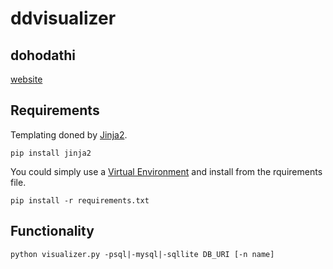 ddvisualizer
============

## dohodathi
[website](http://www.dohodathi.de/)

## Requirements

Templating doned by [Jinja2](http://jinja.pocoo.org/).

```shell
pip install jinja2
```

You could simply use a [Virtual Environment](https://pypi.python.org/pypi/virtualenv) and install from the rquirements file.

```shell
pip install -r requirements.txt
```

## Functionality

```shell
python visualizer.py -psql|-mysql|-sqllite DB_URI [-n name]
```